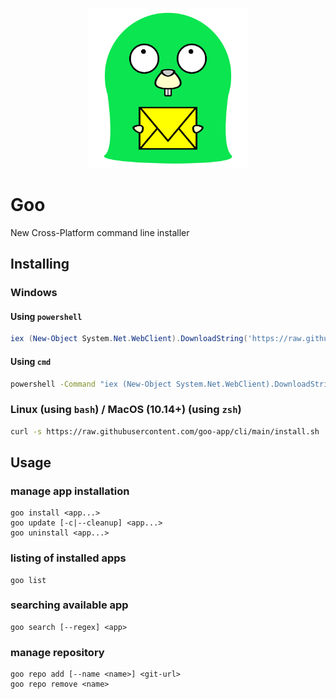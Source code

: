 <p align="center" style="align-content: center; text-align: center;">
<img src="manifest/goo.png" width="256" alt="logo" /><br />
</p>

# Goo

New Cross-Platform command line installer

## Installing

### Windows

#### Using `powershell`

```ps1
iex (New-Object System.Net.WebClient).DownloadString('https://raw.githubusercontent.com/goo-app/cli/main/install.ps1')
```

#### Using `cmd`

```cmd
powershell -Command "iex (New-Object System.Net.WebClient).DownloadString('https://raw.githubusercontent.com/goo-app/cli/main/install.ps1')"
```

### Linux (using `bash`) / MacOS (10.14+) (using `zsh`)

```sh
curl -s https://raw.githubusercontent.com/goo-app/cli/main/install.sh | bash
```

## Usage

### manage app installation

```shell
goo install <app...>
goo update [-c|--cleanup] <app...>
goo uninstall <app...>
```

### listing of installed apps

```shell
goo list
```

### searching available app

```shell
goo search [--regex] <app>
```

### manage repository

```shell
goo repo add [--name <name>] <git-url>
goo repo remove <name>
```
